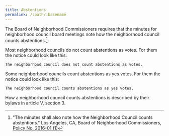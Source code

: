 ```yaml
---
title: Abstentions
permalink: /:path/:basename
---
```


The Board
of Neighborhood Commissioners requires
that the minutes
for neighborhood council
board meetings
note how the neighborhood council
counts abstentions.[^boncabstentions]:

Most neighborhood councils
do not count
abstentions as votes.
For them
the notice
could look
like this:

    The neighborhood council does not count abstentions as votes.

Some neighborhood councils
count abstentions
as yes votes.
For them
the notice
could look
like this:

    The neighborhood council counts abstentions as yes votes.

How a neighborhood council
counts abstentions
is described
by their bylaws
in article V, section 3.

[^boncabstentions]:
    "The minutes shall also
    note how
    the Neighborhood Council
    counts abstentions."
    Los Angeles, CA,
    Board of Neighborhood Commissioners,
    [Policy No. 2016-01 (1)](https://empowerla.org/wp-content/uploads/2019/03/Amended-Minutes-Policy-Resolution1-03.18.19.pdf)
